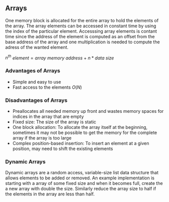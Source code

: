 ## Arrays
One memory block is allocated for the entire array to hold the elements of the array. The array elements can be accessed in constant time by using the index of the particular element. Accesssing array elements is contant time since the address of the element is computed as an offset from the base address of the array and one multiplication is needed to compute the adress of the wanted element.

$n^{th}$ $element = array$ $memory$ $address$ $+$ $n * data$ $size$

### Advantages of Arrays
- Simple and easy to use
- Fast access to the elements $O(N)$

### Disadvantages of Arrays
- Preallocates all needed memory up front and wastes memory spaces for indices in the array that are empty
- Fixed size: The size of the array is static
- One block allocation: To allocate the array itself at the beginning, sometimes it may not be possible to get the memory for the complete array if the array is too large
- Complex position-based insertion: To insert an element at a given position, may need to shift the existing elements

### Dynamic Arrays
Dynamic arrays are a random access, variable-size list data structure that allows elements to be added or removed. An example implementation is starting with a array of some fixed size and when it becomes full, create the a new array with double the size. Similarly reduce the array size to half if the elements in the array are less than half.
